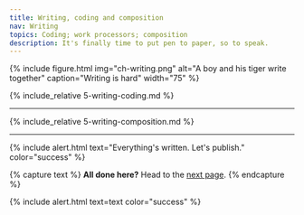 ```yaml
---
title: Writing, coding and composition
nav: Writing
topics: Coding; work processors; composition
description: It's finally time to put pen to paper, so to speak. 
---
```


{% include figure.html img="ch-writing.png" alt="A boy and his tiger write together" caption="Writing is hard" width="75" %}

{% include_relative 5-writing-coding.md %}

___

{% include_relative 5-writing-composition.md %}

___

{% include alert.html text="Everything's written. Let's publish." color="success" %}

{% capture text %}
**All done here?** Head to the [next page](6-publication.html). 
{% endcapture %}

{% include alert.html text=text color="success" %}